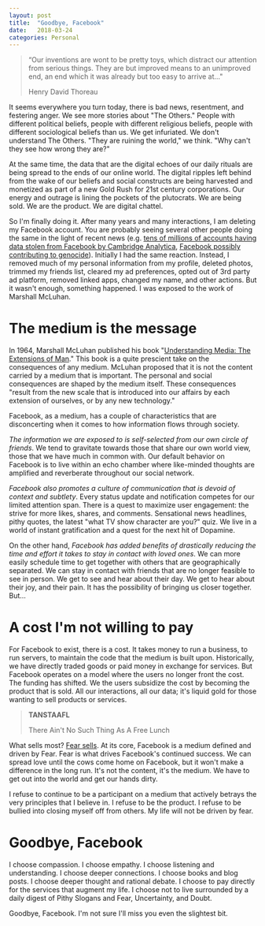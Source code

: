 ```yaml
---
layout: post
title:  "Goodbye, Facebook"
date:   2018-03-24
categories: Personal
---
```

> “Our inventions are wont to be pretty toys, which distract our attention from serious things. They are but improved means to an unimproved end, an end which it was already but too easy to arrive at..."
>
> Henry David Thoreau

It seems everywhere you turn today, there is bad news, resentment, and festering anger. We see more stories about "The Others." People with different political beliefs, people with different religious beliefs, people with different sociological beliefs than us. We get infuriated. We don't understand The Others. "They are ruining the world," we think. "Why can't they see how wrong they are?"

At the same time, the data that are the digital echoes of our daily rituals are being spread to the ends of our online world. The digital ripples left behind from the wake of our beliefs and social constructs are being harvested and monetized as part of a new Gold Rush for 21st century corporations. Our energy and outrage is lining the pockets of the plutocrats. We are being sold. We are the product. We are digital chattel.

So I'm finally doing it. After many years and many interactions, I am deleting my Facebook account. You are probably seeing several other people doing the same in the light of recent news (e.g. [tens of millions of accounts having data stolen from Facebook by Cambridge Analytica](https://www.cbsnews.com/news/facebook-cambridge-analytica-restore-public-trust-after-privacy-scandal/), [Facebook possibly contributing to genocide](https://newrepublic.com/article/147486/facebook-genocide-problem)). Initially I had the same reaction. Instead, I removed much of my personal information from my profile, deleted photos, trimmed my friends list, cleared my ad preferences, opted out of 3rd party ad platform, removed linked apps, changed my name, and other actions. But it wasn't enough, something happened. I was exposed to the work of Marshall McLuhan.

# The medium is the message
In 1964, Marshall McLuhan published his book "[Understanding Media: The Extensions of Man](https://www.amazon.com/Understanding-Media-Extensions-Marshall-McLuhan/dp/0262631598/ref=sr_1_1?ie=UTF8&qid=1521950146&sr=8-1&keywords=understanding+media+the+extensions+of+man)." This book is a quite prescient take on the consequences of any medium. McLuhan proposed that it is not the content carried by a medium that is important. The personal and social consequences are shaped by the medium itself. These consequences "result from the new scale that is introduced into our affairs by each extension of ourselves, or by any new technology."

Facebook, as a medium, has a couple of characteristics that are disconcerting when it comes to how information flows through society.

*The information we are exposed to is self-selected from our own circle of friends*. We tend to gravitate towards those that share our own world view, those that we have much in common with. Our default behavior on Facebook is to live within an echo chamber where like-minded thoughts are amplified and reverberate throughout our social network.

*Facebook also promotes a culture of communication that is devoid of context and subtlety*. Every status update and notification competes for our limited attention span. There is a quest to maximize user engagement: the strive for more likes, shares, and comments. Sensational news headlines, pithy quotes, the latest "what TV show character are you?" quiz. We live in a world of instant gratification and a quest for the next hit of Dopamine.

On the other hand, *Facebook has added benefits of drastically reducing the time and effort it takes to stay in contact with loved ones*. We can more easily schedule time to get together with others that are geographically separated. We can stay in contact with friends that are no longer feasible to see in person. We get to see and hear about their day. We get to hear about their joy, and their pain. It has the possibility of bringing us closer together. But...

# A cost I'm not willing to pay
For Facebook to exist, there is a cost. It takes money to run a business, to run servers, to maintain the code that the medium is built upon. Historically, we have directly traded goods or paid money in exchange for services. But Facebook operates on a model where the users no longer front the cost. The funding has shifted. We the users subsidize the cost by becoming the product that is sold. All our interactions, all our data; it's liquid gold for those wanting to sell products or services.

> **TANSTAAFL**
>
> There Ain't No Such Thing As A Free Lunch

What sells most? [Fear sells](http://brainworldmagazine.com/fear-sells-business-panic-paranoia/). At its core, Facebook is a medium defined and driven by Fear. Fear is what drives Facebook's continued success. We can spread love until the cows come home on Facebook, but it won't make a difference in the long run. It's not the content, it's the medium. We have to get out into the world and get our hands dirty.

I refuse to continue to be a participant on a medium that actively betrays the very principles that I believe in. I refuse to be the product. I refuse to be bullied into closing myself off from others. My life will not be driven by fear.

# Goodbye, Facebook
I choose compassion. I choose empathy. I choose listening and understanding. I choose deeper connections. I choose books and blog posts. I choose deeper thought and rational debate. I choose to pay directly for the services that augment my life. I choose not to live surrounded by a daily digest of Pithy Slogans and Fear, Uncertainty, and Doubt.

Goodbye, Facebook. I'm not sure I'll miss you even the slightest bit.